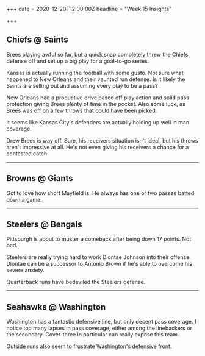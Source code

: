 +++
date = 2020-12-20T12:00:00Z
headline = "Week 15 Insights"

+++
## Chiefs @ Saints

Brees playing awful so far, but a quick snap completely threw the Chiefs defense off and set up a big play for a goal-to-go series.

Kansas is actually running the football with some gusto. Not sure what happened to New Orleans and their vaunted run defense. Is it likely the Saints are selling out and assuming every play to be a pass?

New Orleans had a productive drive based off play action and solid pass protection giving Brees plenty of time in the pocket. Also some luck, as Brees was off on a few throws that could have been picked.

It seems like Kansas City's defenders are actually holding up well in man coverage.

Drew Brees is way off. Sure, his receivers situation isn't ideal, but his throws aren't impressive at all. He's not even giving his receivers a chance for a contested catch.

***

## Browns @ Giants

Got to love how short Mayfield is. He always has one or two passes batted down a game.

***

## Steelers @ Bengals

Pittsburgh is about to muster a comeback after being down 17 points. Not bad.

Steelers are really trying hard to work Diontae Johnson into their offense. Diontae can be a successor to Antonio Brown if he's able to overcome his severe anxiety.

Quarterback runs have bedeviled the Steelers defense.

***

## Seahawks @ Washington

Washington has a fantastic defensive line, but only decent pass coverage. I notice too many lapses in pass coverage, either among the linebackers or the secondary. Cover-three in particular can really expose this team.

Outside runs also seem to frustrate Washington's defensive front.